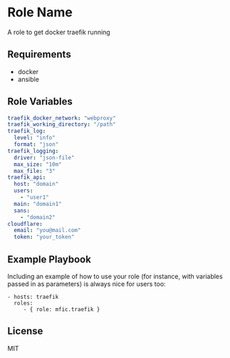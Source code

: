 Role Name
=========

A role to get docker traefik running

Requirements
------------

- docker
- ansible

Role Variables
--------------

```yaml
traefik_docker_network: "webproxy"
traefik_working_directory: "/path"
traefik_log:
  level: "info"
  format: "json"
traefik_logging:
  driver: "json-file"
  max_size: "10m"
  max_file: "3"
traefik_api:
  host: "domain"
  users:
    - "user1"
  main: "domain1"
  sans:
    - "domain2"
cloudflare:
  email: "you@mail.com"
  token: "your_token"
```

Example Playbook
----------------

Including an example of how to use your role (for instance, with variables passed in as parameters) is always nice for users too:

    - hosts: traefik
      roles:
         - { role: mfic.traefik }

License
-------

MIT

